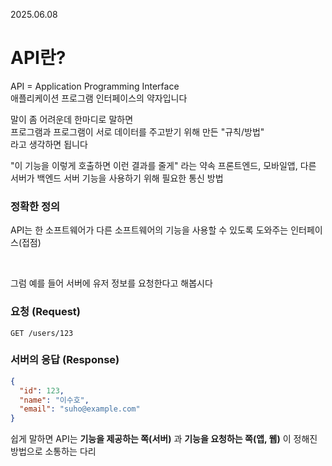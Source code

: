 2025.06.08

# API란?
API = Application Programming Interface
<br>
애플리케이션 프로그램 인터페이스의 약자입니다

말이 좀 어려운데 한마디로 말하면<br>
프로그램과 프로그램이 서로 데이터를 주고받기 위해 만든 "규칙/방법"
<br>라고 생각하면 됩니다

"이 기능을 이렇게 호출하면 이런 결과를 줄게" 라는 약속
프론트엔드, 모바일앱, 다른 서버가 백엔드 서버 기능을 사용하기 위해 필요한 통신 방법


### 정확한 정의
 API는 한 소프트웨어가 다른 소프트웨어의 기능을 사용할 수 있도록 도와주는 인터페이스(접점)

<br>

그럼 예를 들어 서버에 유저 정보를 요청한다고 해봅시다

### 요청 (Request)
```http
GET /users/123
```
### 서버의 응답 (Response)
```json
{
  "id": 123,
  "name": "이수호",
  "email": "suho@example.com"
}
```

쉽게 말하면 API는 **기능을 제공하는 쪽(서버)** 과 **기능을 요청하는 쪽(앱, 웹)** 이 정해진 방법으로 소통하는 다리